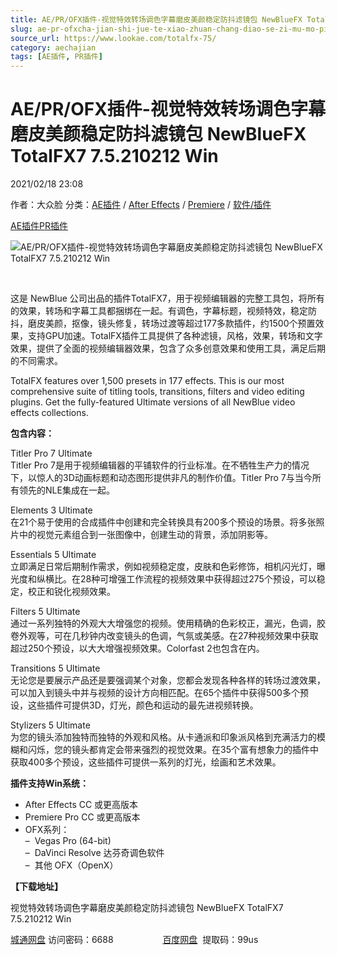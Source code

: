 ```yaml
---
title: AE/PR/OFX插件-视觉特效转场调色字幕磨皮美颜稳定防抖滤镜包 NewBlueFX TotalFX7 7.5.210212 Win
slug: ae-pr-ofxcha-jian-shi-jue-te-xiao-zhuan-chang-diao-se-zi-mu-mo-pi-mei-yan-wen-ding-fang-dou-lu-jing-bao-newbluefx-totalfx7-7-5-210212-win
source_url: https://www.lookae.com/totalfx-75/
category: aechajian
tags: [AE插件, PR插件]
---
```

# AE/PR/OFX插件-视觉特效转场调色字幕磨皮美颜稳定防抖滤镜包 NewBlueFX TotalFX7 7.5.210212 Win

2021/02/18 23:08

作者：大众脸
分类：[AE插件](https://www.lookae.com/after-effects/aechajian/) / [After Effects](https://www.lookae.com/after-effects/) / [Premiere](https://www.lookae.com/qitarjcj/premierezy/) / [软件/插件](https://www.lookae.com/qitarjcj/)

[AE插件](https://www.lookae.com/tag/ae%e6%8f%92%e4%bb%b6/)[PR插件](https://www.lookae.com/tag/pr%e6%8f%92%e4%bb%b6/)

![AE/PR/OFX插件-视觉特效转场调色字幕磨皮美颜稳定防抖滤镜包 NewBlueFX TotalFX7 7.5.210212 Win](https://www.lookae.com/wp-content/uploads/2020/02/TotalFX7.jpg "AE/PR/OFX插件-视觉特效转场调色字幕磨皮美颜稳定防抖滤镜包 NewBlueFX TotalFX7 7.5.210212 Win-LookAE.com")

﻿﻿

这是 NewBlue 公司出品的插件TotalFX7，用于视频编辑器的完整工具包，将所有的效果，转场和字幕工具都捆绑在一起。有调色，字幕标题，视频特效，稳定防抖，磨皮美颜，抠像，镜头修复，转场过渡等超过177多款插件，约1500个预置效果，支持GPU加速。TotalFX插件工具提供了各种滤镜，风格，效果，转场和文字效果，提供了全面的视频编辑器效果，包含了众多创意效果和使用工具，满足后期的不同需求。

TotalFX features over 1,500 presets in 177 effects. This is our most comprehensive suite of titling tools, transitions, filters and video editing plugins. Get the fully-featured Ultimate versions of all NewBlue video effects collections.

**包含内容：**

Titler Pro 7 Ultimate  
Titler Pro 7是用于视频编辑器的平铺软件的行业标准。在不牺牲生产力的情况下，以惊人的3D动画标题和动态图形提供非凡的制作价值。Titler Pro 7与当今所有领先的NLE集成在一起。

Elements 3 Ultimate  
在21个易于使用的合成插件中创建和完全转换具有200多个预设的场景。将多张照片中的视觉元素组合到一张图像中，创建生动的背景，添加阴影等。

Essentials 5 Ultimate  
立即满足日常后期制作需求，例如视频稳定度，皮肤和色彩修饰，相机闪光灯，曝光度和纵横比。在28种可增强工作流程的视频效果中获得超过275个预设，可以稳定，校正和锐化视频效果。

Filters 5 Ultimate  
通过一系列独特的外观大大增强您的视频。使用精确的色彩校正，漏光，色调，胶卷外观等，可在几秒钟内改变镜头的色调，气氛或美感。在27种视频效果中获取超过250个预设，以大大增强视频效果。Colorfast 2也包含在内。

Transitions 5 Ultimate  
无论您是要展示产品还是要强调某个对象，您都会发现各种各样的转场过渡效果，可以加入到镜头中并与视频的设计方向相匹配。在65个插件中获得500多个预设，这些插件可提供3D，灯光，颜色和运动的最先进视频转换。

Stylizers 5 Ultimate  
为您的镜头添加独特而独特的外观和风格。从卡通派和印象派风格到充满活力的模糊和闪烁，您的镜头都肯定会带来强烈的视觉效果。在35个富有想象力的插件中获取400多个预设，这些插件可提供一系列的灯光，绘画和艺术效果。

**插件支持Win系统：**

* After Effects CC 或更高版本
* Premiere Pro CC 或更高版本
* OFX系列：  
  –  Vegas Pro (64-bit)  
  –  DaVinci Resolve 达芬奇调色软件  
  –  其他 OFX（OpenX）

**【下载地址】**

视觉特效转场调色字幕磨皮美颜稳定防抖滤镜包 NewBlueFX TotalFX7 7.5.210212 Win

[城通网盘](https://089u.com/f/680462-482737270-3225af) 访问密码：6688                    [百度网盘](https://pan.baidu.com/s/1UBC6Vy3Pl2wsDFrvfyNnbw)  提取码：99us
